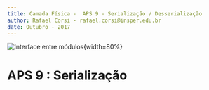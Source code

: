 ```yaml
---
title: Camada Física -  APS 9 - Serialização / Desserialização
author: Rafael Corsi - rafael.corsi@insper.edu.br
date: Outubro - 2017
---
```


![Interface entre módulos](./doc/diagrama.png){width=80%}

# APS 9 : Serialização

